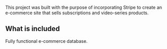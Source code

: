 This project was built with the purpose of incorporating Stripe to create an e-commerce site that sells subscriptions and video-series products.

## What is included

Fully functional e-commerce database.
